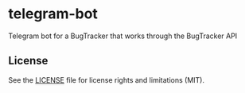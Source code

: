 # telegram-bot
Telegram bot for a BugTracker that works through the BugTracker API

<h2>License</h2>

See the [LICENSE](/LICENSE.md) file for license rights and limitations (MIT).
